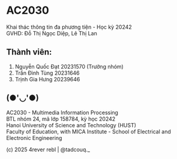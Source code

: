 # AC2030
Khai thác thông tin đa phương tiện - Học kỳ 20242 <br>
GVHD: Đỗ Thị Ngọc Diệp, Lê Thị Lan

## Thành viên:
1. Nguyễn Quốc Đạt 20231570 (Trưởng nhóm)
2. Trần Đình Tùng 20231646
3. Trịnh Gia Hưng 20239646

## (●'◡'●)
AC2030 - Multimedia Information Processing <br>
BTL nhóm 24, mã lớp 158784, kỳ học 20242 <br>
Hanoi University of Science and Technology (HUST) <br>
Faculty of Education, with MICA Institute - School of Electrical and Electronic Engineering

(c) 2025 4rever rebl | @tadcouq._
